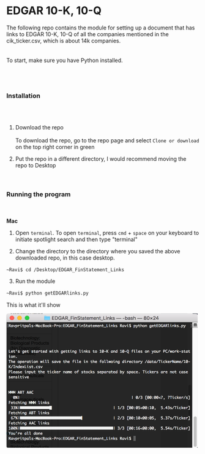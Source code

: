 # EDGAR 10-K, 10-Q <br>
The following repo contains the module for setting up a document that has links to EDGAR 10-K, 10-Q of all the companies mentioned in the cik_ticker.csv, which is about 14k companies. <br><br>
<br>
To start, make sure you have Python installed. <br><br><br><br>
### Installation

<br><br>

1. Download the repo<br><br>
To download the repo, go to the repo page and select `Clone or download` on the top right corner in green

2. Put the repo in a different directory, I would recommend moving the repo to Desktop
<br><br><br>
### Running the program
<br><br>
**Mac**

1. Open ``terminal``. To open ``terminal``, press ``cmd`` + ``space`` on your keyboard to initiate spotlight search and then type "terminal"

2. Change the directory to the directory where you saved the above downloaded repo, in this case desktop.

```bash
~Ravi$ cd /Desktop/EDGAR_FinStatement_Links
```
3. Run the module

```bash
~Ravi$ python getEDGARlinks.py
```

This is what it'll show

<!-- ![alt text][logo] -->
<!-- [logo]: https://github.com/rkohli3/EDGAR_FinStatement_Links/blob/master/program.png -->

<img src = "https://github.com/rkohli3/EDGAR_FinStatement_Links/blob/master/program.png" width="500" height = "350" align = "centre">
